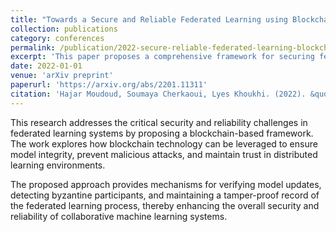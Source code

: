 ```yaml
---
title: "Towards a Secure and Reliable Federated Learning using Blockchain"
collection: publications
category: conferences
permalink: /publication/2022-secure-reliable-federated-learning-blockchain
excerpt: 'This paper proposes a comprehensive framework for securing federated learning systems using blockchain technology to ensure reliability and trustworthiness.'
date: 2022-01-01
venue: 'arXiv preprint'
paperurl: 'https://arxiv.org/abs/2201.11311'
citation: 'Hajar Moudoud, Soumaya Cherkaoui, Lyes Khoukhi. (2022). &quot;Towards a Secure and Reliable Federated Learning using Blockchain.&quot; <i>arXiv preprint</i>. arXiv:2201.11311.'
---
```


This research addresses the critical security and reliability challenges in federated learning systems by proposing a blockchain-based framework. The work explores how blockchain technology can be leveraged to ensure model integrity, prevent malicious attacks, and maintain trust in distributed learning environments.

The proposed approach provides mechanisms for verifying model updates, detecting byzantine participants, and maintaining a tamper-proof record of the federated learning process, thereby enhancing the overall security and reliability of collaborative machine learning systems.